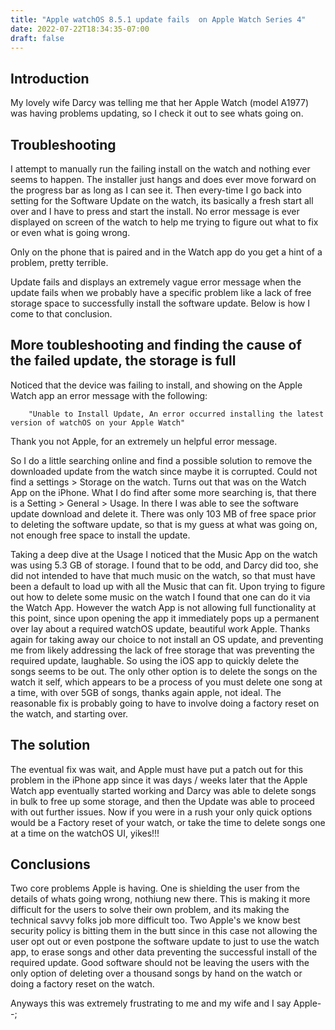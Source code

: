```yaml
---
title: "Apple watchOS 8.5.1 update fails  on Apple Watch Series 4"
date: 2022-07-22T18:34:35-07:00
draft: false
---
```


## Introduction

My lovely wife Darcy was telling me that her Apple Watch (model A1977) was having problems updating, so I check it out to see whats going on.

## Troubleshooting

I attempt to manually run the  failing install on the watch and nothing ever seems to happen. The installer just hangs and does ever move forward on the progress bar as long as I can see it. Then every-time I go back into setting for the Software Update on the watch, its basically a fresh start all over and I have to press and start the install. No error message is ever displayed on screen of the watch to help  me trying to figure out what to fix or even what is going wrong.

Only on the phone that is paired and in the Watch app do you get a hint of a problem, pretty terrible.

Update fails and displays an extremely vague error message when the update fails when we probably have a specific problem like a lack of free storage space to successfully install the software update. Below is how I come to that conclusion.

## More toubleshooting and finding the cause of the failed update, the storage is full

Noticed that the device was failing to install, and showing on the Apple Watch app an error message with the following:

        "Unable to Install Update, An error occurred installing the latest version of watchOS on your Apple Watch"

 Thank you not Apple, for an extremely un helpful error message.

So I do a little searching online and find a possible solution to remove the downloaded update from the watch since maybe it is corrupted. Could not find a settings > Storage on the watch. Turns out that was on the Watch App on the iPhone. What I do find after some more searching is, that there is a Setting > General > Usage. In there I was able to see the software update download and delete it. There was only 103 MB of free space prior to deleting the software update, so that is my guess at what was going on, not enough free space to install the update.

Taking a deep dive at the Usage I noticed that the Music App on the watch was using 5.3 GB of storage. I found that to be odd, and Darcy did too, she did not intended to have that much music on the watch, so that must have been a default to load up with all the Music that can fit. Upon trying to figure out how to delete some music on the watch I found that one can do it via the Watch App. However the watch App is not allowing full functionality at this point, since upon opening the app it immediately pops up a permanent over lay about a required watchOS update, beautiful work Apple. Thanks again for taking away our choice to not install an OS update, and preventing me from likely addressing the lack of free storage that was preventing the required update, laughable. So using the iOS app to quickly delete the songs seems to be out. The only other option is to delete the songs on the watch it self, which appears to be a process of you must delete one song at a time, with over 5GB of songs, thanks again apple, not ideal. The reasonable fix is probably going to have to involve doing a factory reset on the watch, and starting over.

## The solution

The eventual fix was wait, and Apple must have put a patch out for this problem in the iPhone app since it was days / weeks later that the Apple Watch app eventually started working and Darcy was able to delete songs in bulk to free up some storage, and then the Update was able to proceed with out further issues. Now if you were in a rush your only quick options would be a Factory reset of your watch, or take the time to delete songs one at a time on the watchOS UI, yikes!!!

## Conclusions

Two core problems Apple is having. One is shielding the user from the details of whats going wrong, nothiung new there. This is making it more difficult for the users to solve their own problem, and its making the technical savvy folks job more difficult too. Two Apple's we know best security policy is bitting them in the butt since in this case not allowing the user opt out or even postpone the software update to just to use the watch app, to erase songs and other data preventing the successful install of the required update. Good software should not be leaving the users with the only option of deleting over a thousand songs by hand on the watch or doing a factory reset on the watch.

Anyways this was extremely frustrating to me and my wife and I say Apple--;
